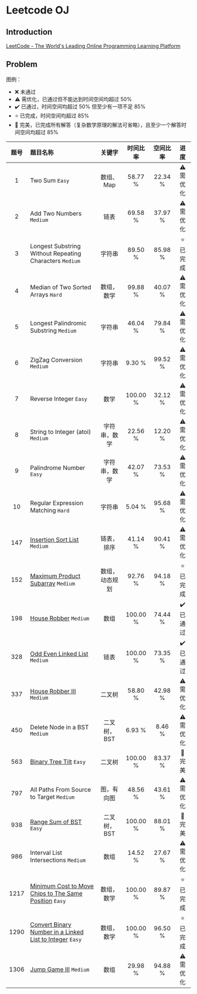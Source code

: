 # Leetcode OJ


## Introduction

[LeetCode - The World's Leading Online Programming Learning Platform](https://leetcode.com/)


## Problem

图例：

- :x: 未通过
- :warning: 需优化，已通过但不能达到时间空间均超过 50%
- :heavy_check_mark: 已通过，时间空间均超过 50% 但至少有一项不足 85%
- :star: 已完成，时间空间均超过 85%
- :star2: 完美，已完成所有解答（复杂数学原理的解法可省略），且至少一个解答时间空间均超过 85%


| 题号 | 题目名称                                                |    关键字    | 时间比率 | 空间比率 |       进度       |
| :--: | :------------------------------------------------------ | :----------: | :------: | :------: | :--------------: |
|  1   | Two Sum `Easy`                                          |  数组、Map   | 58.77 %  | 22.34 %  | :warning: 需优化 |
|  2   | Add Two Numbers `Medium`                                |     链表     | 69.58 %  | 37.97 %  | :warning: 需优化 |
|  3   | Longest Substring Without Repeating Characters `Medium` |    字符串    | 89.50 %  | 85.98 %  | :star: 已完成    |
|  4   | Median of Two Sorted Arrays `Hard`                      |  数组，数学  | 99.88 %  | 40.07 %  | :warning: 需优化 |
|  5   | Longest Palindromic Substring `Medium`                  |    字符串    | 46.04 %  | 79.84 %  | :warning: 需优化 |
|  6   | ZigZag Conversion `Medium`                              |    字符串    |  9.30 %  | 99.52 %  | :warning: 需优化 |
|  7   | Reverse Integer `Easy`                                  |     数学     | 100.00 % | 32.12 %  | :warning: 需优化 |
|  8   | String to Integer (atoi) `Medium`                       | 字符串，数学 | 22.56 %  | 12.20 %  | :warning: 需优化 |
|  9   | Palindrome Number `Easy`                                | 字符串，数学 | 42.07 %  | 73.53 %  | :warning: 需优化 |
|  10  | Regular Expression Matching `Hard`                      |    字符串    |  5.04 %  | 95.68 %  | :warning: 需优化 |
|  147 | [Insertion Sort List](./p0147/insertion_sort_list/) `Medium` |  链表，排序   | 41.14 %  | 90.41 %  | :warning: 需优化 |
|  152 | [Maximum Product Subarray](./p0152/maximum_product_subarray/) `Medium` | 数组，动态规划 | 92.76 %  | 94.18 %  | :star: 已完成    |
|  198 | [House Robber](./p0198/house_robber) `Medium`           |     数组    | 100.00 % |  74.44 % | :heavy_check_mark: 已通过    |
|  328 | [Odd Even Linked List](./p0328/odd_even_linked_list) `Medium` |     链表    | 100.00 % |  73.35 % | :heavy_check_mark: 已通过    |
|  337 | [House Robber III](./p0337/house_robber_iii/) `Medium`  |   二叉树     | 58.80 %  | 42.98 %  | :warning: 需优化 |
|  450 | Delete Node in a BST `Medium`                           | 二叉树，BST  |  6.93 %  |  8.46 %  | :warning: 需优化 |
|  563 | [Binary Tree Tilt](./p0563/binary_tree_tilt/) `Easy`    |   二叉树     | 100.00 % | 83.37 %  | :star2: 完美    |
|  797 | All Paths From Source to Target `Medium`                |  图，有向图  |  48.56 % |  43.61 % | :warning: 需优化 |
|  938 | [Range Sum of BST](./p0938/range_sum_of_bst/) `Easy`    | 二叉树，BST  | 100.00 % | 88.01 %  | :star2: 完美    |
|  986 | Interval List Intersections `Medium`                    |     数组    |  14.52 % |  27.67 % | :warning: 需优化 |
| 1217 | [Minimum Cost to Move Chips to The Same Position](./p1217/minimum_cost_to_move_chips_to_the_same_position/) `Easy`  |   数组，数学  | 100.00 % |  89.87 % | :star: 已完成    |
| 1290 | [Convert Binary Number in a Linked List to Integer](./p1290/convert_binary_number_in_a_linked_list_to_integer/) `Easy` |  数组，数学  | 100.00 % | 96.50 %  | :star: 已完成    |
| 1306 | [Jump Game III](./p1306/jump_game_iii/) `Medium`        |     数组    |  29.98 % |  94.88 % | :warning: 需优化 |


